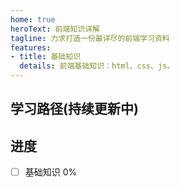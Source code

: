```yaml
---
home: true
heroText: 前端知识详解
tagline: 力求打造一份最详尽的前端学习资料
features:
- title: 基础知识
  details: 前端基础知识：html、css、js。
---
```


## 学习路径(持续更新中)


## 进度

- [ ] 基础知识 0%
